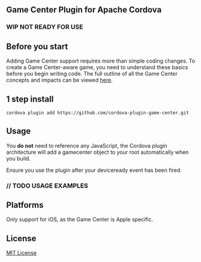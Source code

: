 ## Game Center Plugin for Apache Cordova

### **WIP** NOT READY FOR USE

## Before you start

Adding Game Center support requires more than simple coding changes. To create a Game Center-aware game, you need to understand these basics before you begin writing code. The full outline of all the Game Center concepts and impacts can be viewed [here](https://developer.apple.com/library/ios/documentation/NetworkingInternet/Conceptual/GameKit_Guide/GameCenterOverview/GameCenterOverview.html).

## 1 step install

```
cordova plugin add https://github.com/cordova-plugin-game-center.git
```

## Usage

You **do not** need to reference any JavaScript, the Cordova plugin architecture will add a gamecenter object to your root automatically when you build.

Ensure you use the plugin after your deviceready event has been fired.

### // TODO USAGE EXAMPLES

## Platforms

Only support for iOS, as the Game Center is Apple specific.

## License

[MIT License](http://ilee.mit-license.org)